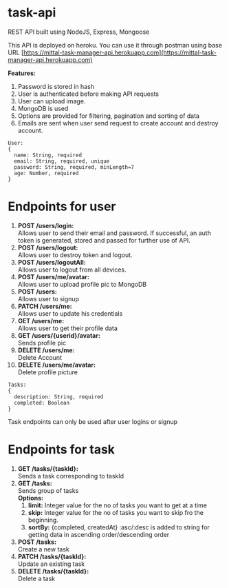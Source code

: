 # task-api
REST API built using NodeJS, Express, Mongoose 

This API is deployed on heroku. You can use it through postman using base URL [https://mittal-task-manager-api.herokuapp.com](https://mittal-task-manager-api.herokuapp.com)

**Features:**
1. Password is stored in hash
2. User is authenticated before making API requests
3. User can upload image.
4. MongoDB is used
5. Options are provided for filtering, pagination and sorting of data
6. Emails are sent when user send request to create account and destroy account.
```
User:
{
  name: String, required
  email: String, required, unique
  password: String, required, minLength=7
  age: Number, required
}
```

# Endpoints for user
1. **POST /users/login:** <br /> Allows user to send their email and password. If successful, an auth token is generated, stored and passed for further use of API.
1. **POST /users/logout:** <br /> Allows user to destroy token and logout.
1. **POST /users/logoutAll:** <br /> Allows user to logout from all devices.
1. **POST /users/me/avatar:** <br /> Allows user to upload profile pic to MongoDB
1. **POST /users:** <br /> Allows user to signup
1. **PATCH /users/me:** <br /> Allows user to update his credentials
1. **GET /users/me:** <br /> Allows user to get their profile data
1. **GET /users/{userid}/avatar:** <br /> Sends profile pic
1. **DELETE /users/me:** <br /> Delete Account
1. **DELETE /users/me/avatar:** <br /> Delete profile picture

```
Tasks:
{
  description: String, required
  completed: Boolean
}
```

Task endpoints can only be used after user logins or signup
# Endpoints for task
1. **GET /tasks/{taskId}:** <br /> Sends a task corresponding to taskId
1. **GET /tasks:** <br />  Sends group of tasks
   <br /> **Options:**
   1. **limit:** Integer value for the no of tasks you want to get at a time
   1. **skip:** Integer value for the no of tasks you want to skip fro the beginning.
   1. **sortBy:** {completed, createdAt} :asc/:desc is added to string for getting data in ascending order/descending order
1. **POST /tasks:** <br /> Create a new task
1. **PATCH /tasks/{taskId}:** <br /> Update an existing task
1. **DELETE /tasks/{taskId}:** <br /> Delete a task
